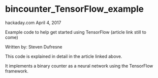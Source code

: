 # bincounter_TensorFlow_example
hackaday.com
April 4, 2017

Example code to help get started using TensorFlow
(article link still to come)

Written by: Steven Dufresne

This code is explained in detail in the article linked above.

It implements a binary counter as a neural network using the TensorFlow framework.
